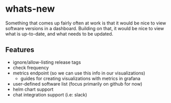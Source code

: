 # whats-new

Something that comes up fairly often at work is that it would be nice to view software versions in a dashboard. Building on that, it would be nice to view what is up-to-date, and what needs to be updated.

## Features

- ignore/allow-listing release tags
- check frequency
- metrics endpoint (so we can use this info in our visualizations)
  - guides for creating visualizations with metrics in grafana
- user-defined software list (focus primarily on github for now)
- helm chart support
- chat integration support (i.e: slack)
